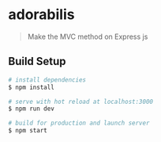 # adorabilis

> Make the MVC method on Express js

## Build Setup

``` bash
# install dependencies
$ npm install

# serve with hot reload at localhost:3000
$ npm run dev

# build for production and launch server
$ npm start